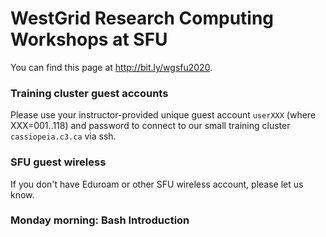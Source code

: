 # WestGrid Research Computing Workshops at SFU

You can find this page at http://bit.ly/wgsfu2020.

### Training cluster guest accounts

Please use your instructor-provided unique guest account `userXXX` (where XXX=001..118) and password to
connect to our small training cluster `cassiopeia.c3.ca` via ssh.

### SFU guest wireless

If you don't have Eduroam or other SFU wireless account, please let us know.

### Monday morning: Bash Introduction

<!-- ### Monday afternoon: Advanced Bash and Introductory HPC -->

<!-- ### Tuesday morning: HPC Workflows -->

<!-- ### Tuesday afternoon: Programming in Julia -->

<!-- ### Thursday: Parallel Programming in Chapel -->

<!-- ### Friday: Scientific Visualization -->

